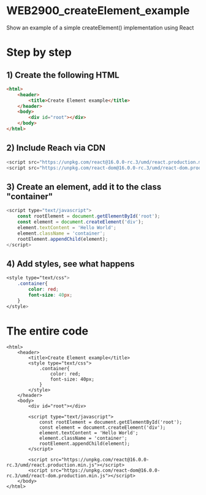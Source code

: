 # WEB2900_createElement_example
Show an example of a simple createElement() implementation using React

# Step by step 

## 1) Create the following HTML


```html
<html>
	<header>
		<title>Create Element example</title>
	</header>
	<body>
		<div id="root"></div>
	</body>
</html>
```

## 2) Include Reach via CDN

```javascript
<script src="https://unpkg.com/react@16.0.0-rc.3/umd/react.production.min.js"></script> 
<script src="https://unpkg.com/react-dom@16.0.0-rc.3/umd/react-dom.production.min.js"></script>
```

## 3) Create an element, add it to the class "container"

```javascript
<script type="text/javascript"> 
	const rootElement = document.getElementById('root'); 
	const element = document.createElement('div'); 
	element.textContent = 'Hello World';
	element.className = 'container'; 
	rootElement.appendChild(element);
</script>
```

## 4) Add styles, see what happens

```css
<style type="text/css">
	.container{
		color: red;
		font-size: 40px;
	}
</style>
```

# The entire code 

```
<html>
	<header>
		<title>Create Element example</title>
		<style type="text/css">
			.container{
				color: red;
				font-size: 40px;
			}
		</style>
	</header>
	<body>
		<div id="root"></div>

		<script type="text/javascript"> 
			const rootElement = document.getElementById('root'); 
			const element = document.createElement('div'); 
			element.textContent = 'Hello World';
			element.className = 'container'; 
			rootElement.appendChild(element);
		</script>

		<script src="https://unpkg.com/react@16.0.0-rc.3/umd/react.production.min.js"></script> 
		<script src="https://unpkg.com/react-dom@16.0.0-rc.3/umd/react-dom.production.min.js"></script>
	</body>
</html>
```

